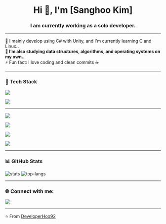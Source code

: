 <h1 align="center">Hi 👋, I'm [Sanghoo Kim]</h1>  <!-- 페이지 맨 위 중앙에 큰 제목으로 이름 출력 -->
<h3 align="center">I am currently working as a solo developer.</h3>  <!-- 부제목: 하는 일 또는 관심사 -->

---

<!-- 🧠 자기소개 섹션 -->
🌱 I mainly develop using C# with Unity, and I'm currently learning C and Linux.**.<br>  <!-- 현재 배우는 기술 -->
💬 I’m also studying data structures, algorithms, and operating systems on my own.**.<br>  <!-- 잘 아는 분야 / 질문 환영 -->
⚡ Fun fact: I love coding and clean commits ☕  <!-- 재미있는 개인 정보나 특징 -->

---

<!-- 🛠️ 기술 스택(Tech Stack) 제목 -->
<h3>🚀 Tech Stack</h3>

<div align="left">  <!-- 아이콘(뱃지)들을 왼쪽 정렬로 묶는 태그 시작 -->

  <!-- 각 뱃지는 shields.io에서 가져온 이미지로 기술 로고를 표시 -->

  <!-- 프로그래밍 언어 -->
  <!-- C# -->
  <img src="https://img.shields.io/badge/C%23-239120?style=for-the-badge&logo=c-sharp&logoColor=white"/>  <!-- C# 사용 -->
  
  <!-- C -->
  <img src="https://img.shields.io/badge/C-00599C?style=for-the-badge&logo=c&logoColor=white"/>  <!-- C 언어 사용 -->

  ---

  <!-- 🧰 개발 도구 (Development Tools) -->
<div align="left">
  <!-- Visual Studio -->
  <img src="https://img.shields.io/badge/Visual%20Studio-5C2D91?style=for-the-badge&logo=visualstudio&logoColor=white"/>  <!-- Visual Studio 사용 -->

  <!-- Git -->
  <img src="https://img.shields.io/badge/Git-F05032?style=for-the-badge&logo=git&logoColor=white"/>  <!-- Git 사용 -->

  <!-- GitHub -->
  <img src="https://img.shields.io/badge/GitHub-181717?style=for-the-badge&logo=github&logoColor=white"/>  <!-- GitHub 사용 -->

  <!-- Linux -->
  <img src="https://img.shields.io/badge/Linux-FCC624?style=for-the-badge&logo=linux&logoColor=black"/>  <!-- Linux 사용 -->
</div>


</div>  <!-- 기술 아이콘 구역 끝 -->

---

<!-- 📊 GitHub 통계 카드 -->
<h3>📊 GitHub Stats</h3>

<p align="left">  <!-- 가운데 정렬 -->
  <!-- GitHub의 활동 통계를 보여주는 이미지 (github-readme-stats 서비스 사용) -->
  <img src="https://github-readme-stats.vercel.app/api?username=DeveloperHoo92&show_icons=true&theme=radical" alt="stats" />
  <!-- 가장 많이 사용한 언어 통계 카드 -->
  <img src="https://github-readme-stats.vercel.app/api/top-langs/?username=DeveloperHoo92&layout=compact&theme=radical" alt="top-langs" />
</div>

---

<!-- 🌐 소셜 미디어 / 링크 섹션 -->
<h3>🌐 Connect with me:</h3>

<div align="left">
  <!-- Threads 프로필 링크 -->
  <a href="https://www.threads.net/@mister_kim_ko" target="_blank">
    <img src="https://img.shields.io/badge/Threads-000000?style=flat-square&logo=threads&logoColor=white"/>  <!-- Threads -->
  </a>
</div>

---

<!-- README 하단에 서명 -->
⭐ From [DeveloperHoo92](https://github.com/DeveloperHoo92)  <!-- 본인 깃허브 링크로 서명 -->
